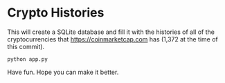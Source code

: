 # Crypto Histories

This will create a SQLite database and fill it with the histories of all of the cryptocurrencies that https://coinmarketcap.com has (1,372 at the time of this commit).

```
python app.py
```

Have fun. Hope you can make it better.

